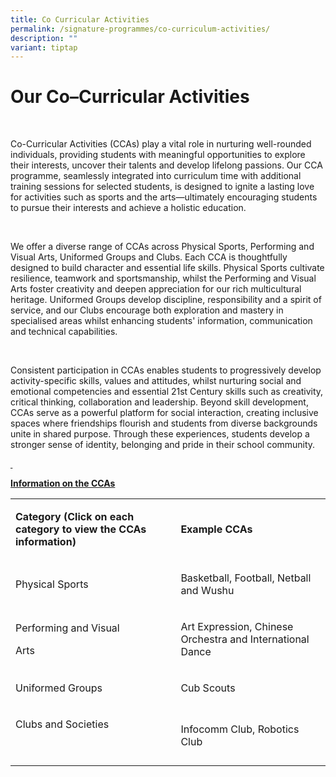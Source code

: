 ```yaml
---
title: Co Curricular Activities
permalink: /signature-programmes/co-curriculum-activities/
description: ""
variant: tiptap
---
```

<h1><strong>Our Co–Curricular Activities</strong></h1>
<p><strong>&nbsp;</strong>
</p>
<p>Co-Curricular Activities (CCAs) play a vital role in nurturing well-rounded
individuals, providing students with meaningful opportunities to explore
their interests, uncover their talents and develop lifelong passions. Our
CCA programme, seamlessly integrated into curriculum time with additional
training sessions for selected students, is designed to ignite a lasting
love for activities such as sports and the arts—ultimately encouraging
students to pursue their interests and achieve a holistic education.</p>
<p>&nbsp;</p>
<p>We offer a diverse range of CCAs across Physical Sports, Performing and
Visual Arts, Uniformed Groups and Clubs. Each CCA is thoughtfully designed
to build character and essential life skills. Physical Sports cultivate
resilience, teamwork and sportsmanship, whilst the Performing and Visual
Arts foster creativity and deepen appreciation for our rich multicultural
heritage. Uniformed Groups develop discipline, responsibility and a spirit
of service, and our Clubs encourage both exploration and mastery in specialised
areas whilst enhancing students' information, communication and technical
capabilities.</p>
<p>&nbsp;</p>
<p>Consistent participation in CCAs enables students to progressively develop
activity-specific skills, values and attitudes, whilst nurturing social
and emotional competencies and essential 21st Century skills such as creativity,
critical thinking, collaboration and leadership. Beyond skill development,
CCAs serve as a powerful platform for social interaction, creating inclusive
spaces where friendships flourish and students from diverse backgrounds
unite in shared purpose. Through these experiences, students develop a
stronger sense of identity, belonging and pride in their school community.</p>
<p><strong><u>&nbsp;</u></strong>
</p>
<p><strong><u>Information on the CCAs</u></strong>
</p>
<table style="minWidth: 50px">
<colgroup>
<col>
<col>
</colgroup>
<tbody>
<tr>
<td rowspan="1" colspan="1">
<p><strong>Category (Click on each category to view the CCAs information)</strong>
</p>
</td>
<td rowspan="1" colspan="1">
<p><strong>Example CCAs</strong>
</p>
</td>
</tr>
<tr>
<td rowspan="1" colspan="1">
<p>Physical Sports</p>
</td>
<td rowspan="1" colspan="1">
<p>Basketball, Football, Netball and Wushu</p>
</td>
</tr>
<tr>
<td rowspan="1" colspan="1">
<p>Performing and Visual</p>
<p>Arts</p>
</td>
<td rowspan="1" colspan="1">
<p>Art Expression, Chinese Orchestra and International Dance</p>
</td>
</tr>
<tr>
<td rowspan="1" colspan="1">
<p>Uniformed Groups</p>
</td>
<td rowspan="1" colspan="1">
<p>Cub Scouts</p>
</td>
</tr>
<tr>
<td rowspan="1" colspan="1">
<p>Clubs and Societies</p>
<p>&nbsp;</p>
</td>
<td rowspan="1" colspan="1">
<p>Infocomm Club, Robotics Club</p>
</td>
</tr>
</tbody>
</table>
<p></p>